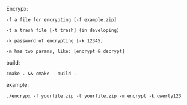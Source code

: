 Encrypx:

    -f a file for encrypting [-f example.zip]
 
    -t a trash file [-t trash] (in developing)
  
    -k password of encrypting [-k 12345]
  
    -m has two params, like: [encrypt & decrypt]

build:

    cmake . && cmake --build .


example:

    ./encrypx -f yourfile.zip -t yourfile.zip -m encrypt -k qwerty123
